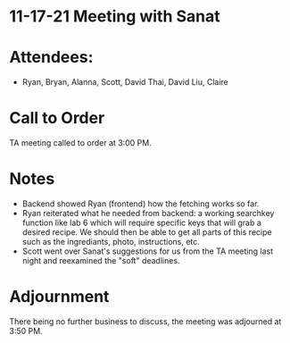 # 11-17-21 Meeting with Sanat

# Attendees:
* Ryan, Bryan, Alanna, Scott, David Thai, David Liu, Claire

# Call to Order
TA meeting called to order at 3:00 PM.

# Notes
  - Backend showed Ryan (frontend) how the fetching works so far.
  - Ryan reiterated what he needed from backend: a working searchkey function like lab 6 which will require specific keys that will grab a desired recipe. We should then be able to get all parts of this recipe such as the ingrediants, photo, instructions, etc.
  - Scott went over Sanat's suggestions for us from the TA meeting last night and reexamined the "soft" deadlines.

# Adjournment
There being no further business to discuss, the meeting was adjourned at 3:50 PM.
